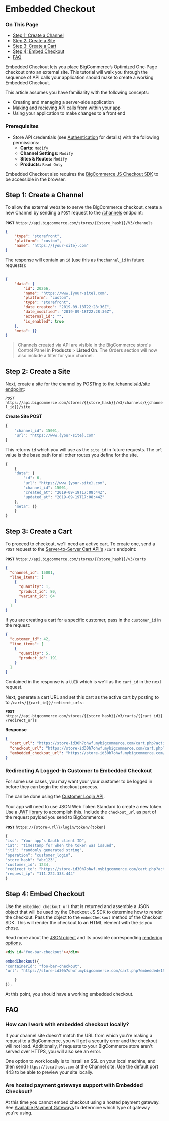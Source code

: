 # Embedded Checkout

<div class="otp" id="no-index">

### On This Page
- [Step 1: Create a Channel](#step-1-create-a-channel)
- [Step 2: Create a Site](#step-2-create-a-site)
- [Step 3: Create a Cart](#step-3-create-a-cart)
- [Step 4: Embed Checkout](#step-4-embed-checkout)
- [FAQ](#faq)

</div>

Embedded Checkout lets you place BigCommerce’s Optimized One-Page checkout onto an external site. This tutorial will walk you through the sequence of API calls your application should make to create a working Embedded Checkout. 

This article assumes you have familiarity with the following concepts:

* Creating and managing a server-side application
* Making and recieving API calls from within your app
* Using your application to make changes to a front end

### Prerequisites

* Store API credentials (see [Authentication](https://developer.bigcommerce.com/api-docs/getting-started/authentication#authentication_getting-api-credentials) for details) with the following permissions:
	- **Carts:** `Modify`
	- **Channel Settings:** `Modify`
	- **Sites & Routes:** `Modify`
	- **Products:** `Read Only`

Embedded Checkout also requires the [BigCommerce JS Checkout SDK](https://github.com/bigcommerce/checkout-sdk-js) to be accessible in the browser.


## Step 1: Create a Channel

To allow the external website to serve the BigCommerce checkout, create a new Channel by sending a `POST` request to the [/channels](https://developer.bigcommerce.com/api-reference/cart-checkout/channels-listings-api/channels/createchannel) endpoint:

**`POST`** `https://api.bigcommerce.com/stores/{{store_hash}}/V3/channels`

```json
{
    "type": "storefront",
    "platform": "custom",
    "name": "https://{your-site}.com"
}
```

The response will contain an `id` (use this as the`channel_id` in future requests):
	
```json

{
    "data": {
        "id": 20266,
        "name": "https://www.{your-site}.com",
        "platform": "custom",
        "type": "storefront",
        "date_created": "2019-09-18T22:28:36Z",
        "date_modified": "2019-09-18T22:28:36Z",
        "external_id": "",
        "is_enabled": true
    },
    "meta": {}
}
```
<div class="HubBlock--callout">
<div class="CalloutBlock--info">
<div class="HubBlock-content">
    
<!-- theme:  -->
> Channels created via API are visible in the BigCommerce store's Control Panel in **Products** > **Listed On**. The Orders section will now also include a filter for your channel.

</div>
</div>
</div>


## Step 2: Create a Site

Next, create a site for the channel by POSTing to the [/channels/id/site endpoint](https://developer.bigcommerce.com/api-reference/cart-checkout/sites-routes-api/sites/post-channel-site):

*`POST`* `https://api.bigcommerce.com/stores/{{store_hash}}/v3/channels/{{channel_id}}/site`

<!--
title: "POST to Channels"
subtitle: ""
lineNumbers: true
-->

**Create Site POST**

```js
{
    "channel_id": 15001,
    "url": "https://www.{your-site}.com"
}
```

This returns `id` which you will use as the `site_id` in future requests. The `url` value is the base path for all other routes you define for the site.

```js
{
    {
    "data": {
        "id": 6,
        "url": "https://www.{your-site}.com",
        "channel_id": 15001,
        "created_at": "2019-09-19T17:08:44Z",
        "updated_at": "2019-09-19T17:08:44Z"
    },
    "meta": {}
    }
}
```


## Step 3: Create a Cart

To proceed to checkout, we'll need an active cart. To create one, send a `POST` request to the [Server-to-Server Cart API's](https://developer.bigcommerce.com/api-reference/cart-checkout/server-server-cart-api)  `/cart` endpoint: 

**`POST`**  `https://api.bigcommerce.com/stores/{{store_hash}}/v3/carts`

```json
{
  "channel_id": 15001,
  "line_items": [
    {
      "quantity": 1,
      "product_id": 80,
      "variant_id": 64
    }
  ]
}
```

If you are creating a cart for a specific customer, pass in the `customer_id` in the request: 

```json
{
  "customer_id": 42,
  "line_items": [
    {
      "quantity": 5,
      "product_id": 191
    }
  ]
}
```

Contained in the response is a `UUID` which is we'll as the `cart_id` in the next request. 
	
Next, generate a cart URL and set this cart as the active cart by posting to  to `/carts/{{cart_id}}/redirect_urls`:

**`POST`** `https://api.bigcommerce.com/stores/{{store_hash}}/v3/carts/{{cart_id}}/redirect_urls`
	
**Response**

```json
{
  "cart_url": "https://store-id30h7ohwf.mybigcommerce.com/cart.php?action=load&id=bc218c65-7a32-4ab7-8082-68730c074d02&token=aa958e2b7922035bf3339215d95d145ebd9193deb36ae847caa780aa2e003e4b",
  "checkout_url": "https://store-id30h7ohwf.mybigcommerce.com/cart.php?action=loadInCheckout&id=bc218c65-7a32-4ab7-8082-68730c074d02&token=aa958e2b7922035bf3339215d95d145ebd9193deb36ae847caa780aa2e003e4b",
  "embedded_checkout_url": "https://store-id30h7ohwf.mybigcommerce.com/cart.php?embedded=1&action=loadInCheckout&id=bc218c65-7a32-4ab7-8082-68730c074d02&token=aa958e2b7922035bf3339215d95d145ebd9193deb36ae847caa780aa2e003e4b"
}
```

### Redirecting A Logged-In Customer to Embedded Checkout
For some use cases, you may want your your customer to be logged in before they can begin the checkout process.

The can be done using the [Customer Login API](https://developer.bigcommerce.com/api-docs/customers/customer-login-api#logging-in-a-customer). 

Your app will need to use JSON Web Token Standard to create a new token. Use a [JWT library](https://jwt.io/#libraries-io) to accomplish this. Include the `checkout_url` as part of the request payload you send to BigCommerce:

**`POST`** `https://{store-url}}/login/token/{token}`

```js
{
"iss": "Your app’s Oauth client ID",
"iat": "timestamp for when the token was issued",
"jti": "randomly generated string",
"operation": "customer_login",
"store_hash": "abc123",
"customer_id": 1234,
"redirect_to": "https://store-id30h7ohwf.mybigcommerce.com/cart.php?action=loadInCheckout&id=bc218c65-7a32-4ab7-8082-68730c074d02&token=aa958e2b7922035bf3339215d95d145ebd9193deb36ae847caa780aa2e003e4b",
"request_ip": "111.222.333.444"
}
```

## Step 4: Embed Checkout

Use the `embedded_checkout_url` that is returned and assemble a JSON object that will be used by the Checkout JS SDK to determine how to render the checkout. Pass the object to the `embedCheckout` method of the Checkout SDK. This will render the checkout to an HTML element with the `id` you chose.

Read more about the [JSON object](https://github.com/bigcommerce/checkout-sdk-js/blob/master/docs/README.md#embedcheckout) and its possible corresponding [rendering options](https://github.com/bigcommerce/checkout-sdk-js/blob/master/docs/interfaces/embeddedcheckoutoptions.md).

```html
<div id="foo-bar-checkout"></div>
```

```js
embedCheckout({
"containerId": "foo-bar-checkout",
"url": "https://store-id30h7ohwf.mybigcommerce.com/cart.php?embedded=1&action=loadInCheckout&id=bc218c65-7a32-4ab7-8082-68730c074d02&token=aa958e2b7922035bf3339215d95d145ebd9193deb36ae847caa780aa2e003e4b",

    }
});

```

At this point, you should have a working embedded checkout. 


## FAQ

### How can I work with embedded checkout locally?

If your channel site doesn't match the URL from which you're making a request to a BigCommerce, you will get a security error and the checkout will not load. Additionally, if requests to your BigCommerce store aren't served over HTTPS, you will also see an error.

One option to work locally is to install an SSL on your local machine, and then send `https://localhost.com` at the Channel site. Use the default port 443 to be able to preview your site locally.

### Are hosted payment gateways support with Embedded Checkout?
At this time you cannot embed checkout using a hosted payment gateway. See [Available Payment Gateways](https://support.bigcommerce.com/s/article/Available-Payment-Gateways#all-available) to determine which type of gateway you're using.